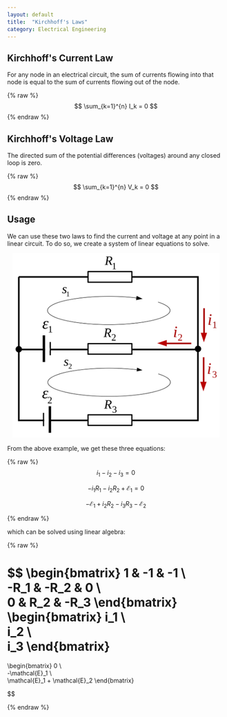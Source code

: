```yaml
---
layout: default
title:  "Kirchhoff's Laws"
category: Electrical Engineering
---
```

<script src="https://cdn.mathjax.org/mathjax/latest/MathJax.js?config=TeX-AMS-MML_HTMLorMML" type="text/javascript"></script>

## Kirchhoff's Current Law
For any node in an electrical circuit, the sum of currents flowing
into that node is equal to the sum of currents flowing out of the
node.

{% raw %}
$$ \sum_{k=1}^{n} I_k = 0 $$
{% endraw %}

## Kirchhoff's Voltage Law
The directed sum of the potential differences (voltages) around any
closed loop is zero.

{% raw %}
$$ \sum_{k=1}^{n} V_k = 0 $$
{% endraw %}

## Usage
We can use these two laws to find the current and voltage at any
point in a linear circuit. To do so, we create a system of linear
equations to solve.

<p style="text-align: center"><img src="/assets/kb/kirchhoff_example.svg" width="480"/></p>

From the above example, we get these three equations:

{% raw %}
$$ i_1 - i_2 - i_3 = 0 $$

$$ - i_1R_1 - i_2R_2 + \mathcal{E}_1 = 0 $$

$$ - \mathcal{E}_1 + i_2R_2 - i_3R_3 - \mathcal{E}_2 $$

{% endraw %}

which can be solved using linear algebra:

{% raw %}

$$
\begin{bmatrix}
1 & -1 & -1 \\\
-R_1 & -R_2 & 0 \\\
0 & R_2 & -R_3
\end{bmatrix}
\begin{bmatrix}
i_1 \\\
i_2 \\\
i_3
\end{bmatrix}
=
\begin{bmatrix}
0 \\\
-\mathcal{E}_1 \\\
\mathcal{E}_1 + \mathcal{E}_2
\end{bmatrix}

$$

{% endraw %}
